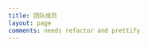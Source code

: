 ```yaml
---
title: 团队成员
layout: page
comments: needs refactor and prettify
---
```


<script setup lang="ts">
import Page from './index.vue';
</script>

<Page />
